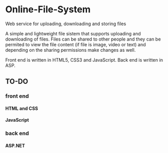 # Online-File-System
Web service for uploading, downloading and storing files

A simple and lightweight file sistem that supports uploading and downloading of files. Files can be shared to other people and they can be permited to view the file content (if file is image, video or text) and depending on the sharing permissions make changes as well.

Front end is written in HTML5, CSS3 and JavaScript. Back end is written in ASP.

## TO-DO
### front end
#### HTML and CSS
#### JavaScript
### back end
#### ASP.NET
